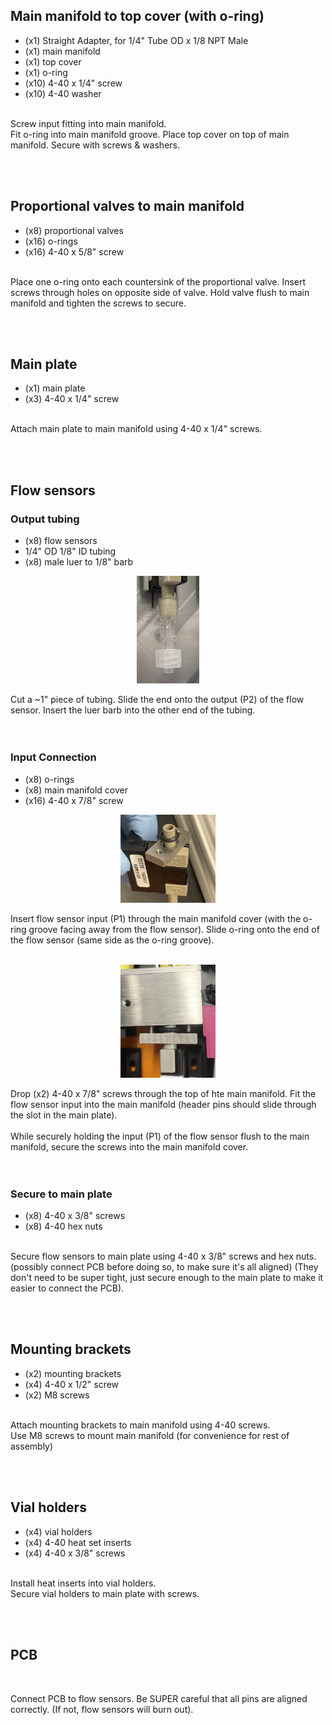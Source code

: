 ## Main manifold to top cover (with o-ring)

- (x1) Straight Adapter, for 1/4" Tube OD x 1/8 NPT Male
- (x1) main manifold
- (x1) top cover
- (x1) o-ring
- (x10) 4-40 x 1/4" screw
- (x10) 4-40 washer

<br>
Screw input fitting into main manifold.
<br>
Fit o-ring into main manifold groove. Place top cover on top of main manifold. Secure with screws & washers.

<br><br>


## Proportional valves to main manifold

- (x8) proportional valves
- (x16) o-rings
- (x16) 4-40 x 5/8" screw

<br>
Place one o-ring onto each countersink of the proportional valve. Insert screws through holes on opposite side of valve. Hold valve flush to main manifold and tighten the screws to secure.

<br><br>


## Main plate

- (x1) main plate
- (x3) 4-40 x 1/4" screw

<br>
Attach main plate to main manifold using 4-40 x 1/4" screws.

<br><br>

## Flow sensors

### Output tubing
- (x8) flow sensors
- 1/4" OD 1/8" ID tubing
- (x8) male luer to 1/8" barb

<p align="center">
    <img src="images/images_assembly/flow_sensor_01.jpg" width="20%">
</p>

Cut a ~1" piece of tubing. Slide the end onto the output (P2) of the flow sensor. Insert the luer barb into the other end of the tubing.
<br>
<br><br>

### Input Connection
- (x8) o-rings
- (x8) main manifold cover
- (x16) 4-40 x 7/8" screw

<p align="center">
    <img src="images/images_assembly/flow_sensor_02.jpg" width="30%">
</p>

Insert flow sensor input (P1) through the main manifold cover (with the o-ring groove facing away from the flow sensor). Slide o-ring onto the end of the flow sensor (same side as the o-ring groove).
<br><br>

<p align="center">
    <img src="images/images_assembly/flow_sensor_03.jpg" width=30%>
</p>

Drop (x2) 4-40 x 7/8" screws through the top of hte main manifold. Fit the flow sensor input into the main manifold (header pins should slide through the slot in the main plate).
<br><br>
While securely holding the input (P1) of the flow sensor flush to the main manifold, secure the screws into the main manifold cover.
<br>
<br><br>

### Secure to main plate

- (x8) 4-40 x 3/8" screws
- (x8) 4-40 hex nuts

<br>
Secure flow sensors to main plate using 4-40 x 3/8" screws and hex nuts. (possibly connect PCB before doing so, to make sure it's all aligned) (They don't need to be super tight, just secure enough to the main plate to make it easier to connect the PCB).

<br><br>


## Mounting brackets

- (x2) mounting brackets
- (x4) 4-40 x 1/2" screw
- (x2) M8 screws

<br>
Attach mounting brackets to main manifold using 4-40 screws.
<br>
Use M8 screws to mount main manifold (for convenience for rest of assembly)

<br><br>


## Vial holders

- (x4) vial holders
- (x4) 4-40 heat set inserts
- (x4) 4-40 x 3/8" screws

<br>
Install heat inserts into vial holders.
<br>
Secure vial holders to main plate with screws.

<br><br>



## PCB

<br>

Connect PCB to flow sensors. Be SUPER careful that all pins are aligned correctly. (If not, flow sensors will burn out).